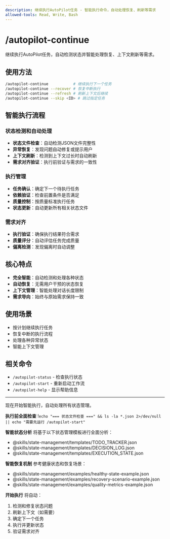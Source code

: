 ```yaml
---
description: 继续执行AutoPilot任务 - 智能执行命令，自动处理恢复、刷新等需求
allowed-tools: Read, Write, Bash
---
```


# /autopilot-continue
继续执行AutoPilot任务，自动检测状态并智能处理恢复、上下文刷新等需求。

## 使用方法
```bash
/autopilot-continue           # 继续执行下一个任务
/autopilot-continue --recover # 恢复中断执行
/autopilot-continue --refresh # 刷新上下文后继续
/autopilot-continue --skip <ID> # 跳过指定任务
```

## 智能执行流程

### 状态检测和自动处理
- **状态文件检查**：自动检测JSON文件完整性
- **异常恢复**：发现问题自动修复或提示用户
- **上下文刷新**：检测到上下文过长时自动刷新
- **需求对齐验证**：执行前验证与需求的一致性

### 执行管理
- **任务确认**：确定下一个待执行任务
- **依赖验证**：检查前置条件是否满足
- **质量控制**：按质量标准执行任务
- **状态更新**：自动更新所有相关状态文件

### 需求对齐
- **执行验证**：确保执行结果符合需求
- **质量评分**：自动评估任务完成质量
- **偏离检测**：发现偏离时自动调整

## 核心特点
- **完全智能**：自动检测和处理各种状态
- **自动恢复**：无需用户干预的状态恢复
- **上下文管理**：智能处理对话长度限制
- **需求导向**：始终与原始需求保持一致

## 使用场景
- 按计划继续执行任务
- 恢复中断的执行流程
- 处理各种异常状态
- 智能上下文管理

## 相关命令
- `/autopilot-status` - 检查执行状态
- `/autopilot-start` - 重新启动工作流
- `/autopilot-help` - 显示帮助信息

---

现在开始智能执行，自动处理所有状态管理。

**执行前全面检查**
!`echo "=== 状态文件检查 ===" && ls -la *.json 2>/dev/null || echo "需要先运行 /autopilot-start"`

**智能状态分析**
将基于以下状态管理模板进行全面分析：
- @skills/state-management/templates/TODO_TRACKER.json
- @skills/state-management/templates/DECISION_LOG.json
- @skills/state-management/templates/EXECUTION_STATE.json

**智能恢复机制**
参考健康状态和恢复场景：
- @skills/state-management/examples/healthy-state-example.json
- @skills/state-management/examples/recovery-scenario-example.json
- @skills/state-management/examples/quality-metrics-example.json

**开始执行**
将自动：
1. 检测和修复状态问题
2. 刷新上下文（如需要）
3. 确定下一个任务
4. 执行并更新状态
5. 验证需求对齐